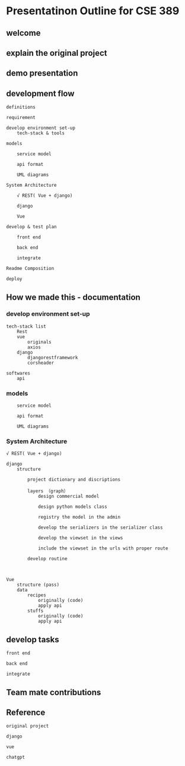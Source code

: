 # Presentatinon Outline for CSE 389

## welcome

## explain the original project

## demo presentation

## development flow

    definitions

    requirement

    develop environment set-up
        tech-stack & tools

    models

        service model

        api format

        UML diagrams

    System Architecture

        √ REST( Vue + django)
        
        django  

        Vue

    develop & test plan

        front end

        back end

        integrate

    Readme Composition

    deploy

## How we made this - documentation



### develop environment set-up

    tech-stack list
        Rest
        vue
            originals
            axios
        django
            djangorestframework
            corsheader
    
    softwares
        api

### models

        service model

        api format

        UML diagrams        

### System Architecture

    √ REST( Vue + django)
    
    django
        structure

            project dictionary and discriptions

            layers （graph）
                design commercial model

                design python models class

                registry the model in the admin

                develop the serializers in the serializer class

                develop the viewset in the views

                include the viewset in the urls with proper route

            develop routine
            
            

    Vue
        structure (pass)
        data
            recipes
                originally (code)
                apply api 
            stuffs
                originally (code)
                apply api

## develop tasks

    front end

    back end

    integrate

## Team mate contributions

    

## Reference

    original project

    django

    vue

    chatgpt
            


